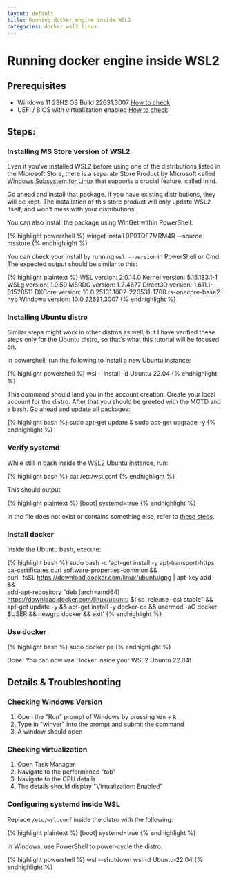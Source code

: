 ```yaml
---
layout: default
title: Running docker engine inside WSL2
categories: docker wsl2 linux 
---
```


# Running docker engine inside WSL2

## Prerequisites
- Windows 11 23H2 OS Build 22631.3007 [How to check](#checking-windows-version)
- UEFI / BIOS with virtualization enabled [How to check](#checking-virtualization)

## Steps:
### Installing MS Store version of WSL2

Even if you've installed WSL2 before using one of the distributions listed in the Microsoft Store, there is a separate Store Product by Microsoft called [Windows Subsystem for Linux](https://www.microsoft.com/store/productId/9P9TQF7MRM4R?ocid=pdpshare) that supports a crucial feature, called initd.

Go ahead and install that package. If you have existing distributions, they will be kept. The installation of this store product will only update WSL2 itself, and won't mess with your distributions.

You can also install the package using WinGet within PowerShell:

{% highlight powershell %}
winget install 9P9TQF7MRM4R --source msstore
{% endhighlight %}

You can check your install by running `wsl --version` in PowerShell or Cmd. The expected output should be similar to this:

{% highlight plaintext %}
WSL version: 2.0.14.0
Kernel version: 5.15.133.1-1
WSLg version: 1.0.59
MSRDC version: 1.2.4677
Direct3D version: 1.611.1-81528511
DXCore version: 10.0.25131.1002-220531-1700.rs-onecore-base2-hyp
Windows version: 10.0.22631.3007
{% endhighlight %}

### Installing Ubuntu distro
Similar steps might work in other distros as well, but I have verified these steps only for the Ubuntu distro, so that's what this tutorial will be focused on.

In powershell, run the following to install a new Ubuntu instance:

{% highlight powershell %}
wsl --install -d Ubuntu-22.04
{% endhighlight %}

This command should land you in the account creation. Create your local account for the distro. After that you should be greeted with the MOTD and a bash. Go ahead and update all packages:

{% highlight bash %}
sudo apt-get update & sudo apt-get upgrade -y
{% endhighlight %}

### Verify systemd

While still in bash inside the WSL2 Ubuntu instance, run:

{% highlight bash %}
cat /etc/wsl.conf
{% endhighlight %}

This should output

{% highlight plaintext %}
[boot]
systemd=true
{% endhighlight %}

In the file does not exist or contains something else, refer to [these steps](#configuring-systemd-inside-wsl).

### Install docker

Inside the Ubuntu bash, execute:

{% highlight bash %}
sudo bash -c 'apt-get install -y apt-transport-https ca-certificates curl software-properties-common && \
curl -fsSL https://download.docker.com/linux/ubuntu/gpg | apt-key add - && \
add-apt-repository "deb [arch=amd64] https://download.docker.com/linux/ubuntu $(lsb_release -cs) stable" && \
apt-get update -y && apt-get install -y docker-ce && usermod -aG docker $USER && newgrp docker && exit'
{% endhighlight %}

### Use docker

{% highlight bash %}
sudo docker ps
{% endhighlight %}

Done! You can now use Docker inside your WSL2 Ubuntu 22.04!


## Details & Troubleshooting

### Checking Windows Version
1. Open the "Run" prompt of Windows by pressing `Win` + `R`
2. Type in "winver" into the prompt and submit the command
3. A window should open

### Checking virtualization
1. Open Task Manager
2. Navigate to the performance "tab"
3. Navigate to the CPU details
4. The details should display "Virtualization: Enabled"

### Configuring systemd inside WSL

Replace `/etc/wsl.conf` inside the distro with the following:

{% highlight plaintext %}
[boot]
systemd=true
{% endhighlight %}

In Windows, use PowerShell to power-cycle the distro:

{% highlight powershell %}
wsl --shutdown
wsl -d Ubuntu-22.04
{% endhighlight %}

